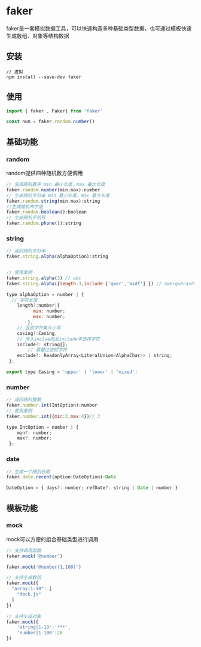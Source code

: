 # faker
faker是一套模拟数据工具，可以快速构造多种基础类型数据，也可通过模板快速生成数组、对象等结构数据

## 安装

``` shell
// 虚拟
npm install --save-dev faker
```

## 使用
``` js
import { faker , Faker} from 'faker'

const num = faker.random.number()

```


## 基础功能

### random

random提供四种随机数方便调用

``` js
// 生成随机数字 min 最小长度，max 最大长度
faker.random.number(min,max):number
// 生成随机字符串 min 最小长度，max 最大长度
faker.random.string(min,max):string
//生成随机布尔值
faker.random.boolean():boolean
// 生成随机手机号
faker.random.phone()):string
```

### string

``` js
// 返回随机字符串
faker.string.alpha(alphaOption):string


// 使用案例
faker.string.alpha(3) // abc
faker.string.alpha({length:3,include:['qwer','asdf'] }) // qwerqwerasdf

type alphaOption = number | {
  // 字符长度
    length?:number|{
          min: number;
          max: number;
        },
  	// 返回字符集大小写
  	casing?:Casing,
  	// 传入inclue则从include中选择字符
   	include?: string[];
		// 需要过滤的字符
    exclude?: ReadonlyArray<LiteralUnion<AlphaChar>> | string;
 };

export type Casing = 'upper' | 'lower' | 'mixed';

```



### number

``` js
// 返回随机整数
faker.number.int(IntOption):number
// 使用案例
faker.number.int({min:3,max:4})// 3

type IntOption = number | {
    min?: number;
    max?: number;
 };
```



### date

``` js
// 生成一个随机日期
faker.date.recent(option:DateOption):Date

DateOption = { days?: number; refDate?: string | Date | number }
```




## 模板功能

### mock

mock可以方便的组合基础类型进行调用

``` js
// 支持调用函数
faker.mock('@number')

faker.mock('@number(1,100)')

// 支持生成数组
faker.mock({
  "array|1-10": [
    "Mock.js"
  ]
})

// 支持生成对象
faker.mock({
    'string|1-10':'***',
    'number|1-100':20
})

```


